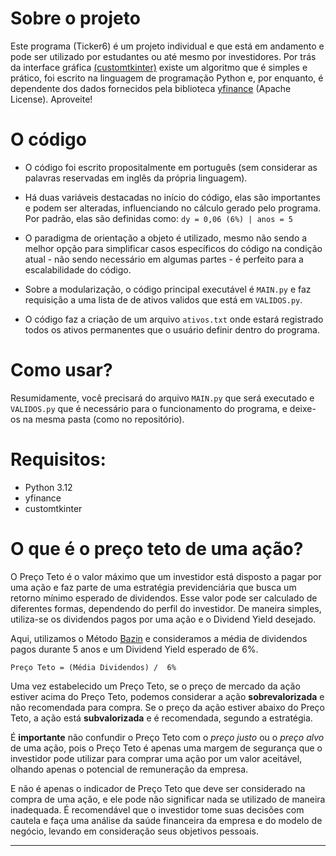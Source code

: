 
# Sobre o projeto

Este programa (Ticker6) é um projeto individual e que está em andamento e pode ser utilizado por estudantes ou até mesmo por investidores. Por trás da interface gráfica [(customtkinter)](https://github.com/TomSchimansky/CustomTkinter) existe um algoritmo que é simples e prático, foi escrito na linguagem de programação Python e, por enquanto, é dependente dos dados fornecidos pela biblioteca [yfinance](https://github.com/ranaroussi/yfinance) (Apache License). Aproveite!

# O código

- O código foi escrito propositalmente em português (sem considerar as palavras reservadas em inglês da própria linguagem).
  
- Há duas variáveis destacadas no início do código, elas são importantes e podem ser alteradas, influenciando no cálculo gerado pelo programa. Por padrão, elas são definidas como: `dy = 0,06 (6%) | anos = 5`
  
- O paradigma de orientação a objeto é utilizado, mesmo não sendo a melhor opção para simplificar casos específicos do código na condição atual - não sendo necessário em algumas partes - é perfeito para a escalabilidade do código.
  
- Sobre a modularização, o código principal executável é `MAIN.py` e faz requisição a uma lista de de ativos validos que está em `VALIDOS.py`.
  
- O código faz a criação de um arquivo `ativos.txt` onde estará registrado todos os ativos permanentes que o usuário definir dentro do programa. 

# Como usar?

Resumidamente, você precisará do arquivo `MAIN.py` que será executado e `VALIDOS.py` que é necessário para o funcionamento do programa, e deixe-os na mesma pasta (como no repositório).

# Requisitos:
- Python 3.12
- yfinance
- customtkinter

# O que é o preço teto de uma ação?

O Preço Teto é o valor máximo que um investidor está disposto a pagar por uma ação e faz parte de uma estratégia previdenciária que busca um retorno mínimo esperado de dividendos. Esse valor pode ser calculado de diferentes formas, dependendo do perfil do investidor. De maneira simples, utiliza-se os dividendos pagos por uma ação e o Dividend Yield desejado.

Aqui, utilizamos o Método [Bazin](https://pt.wikipedia.org/wiki/D%C3%A9cio_Bazin) e consideramos a média de dividendos pagos durante 5 anos e um Dividend Yield esperado de 6%.


	Preço Teto = (Média Dividendos) /  6%
 
Uma vez estabelecido um Preço Teto, se o preço de mercado da ação estiver acima do Preço Teto, podemos considerar a ação **sobrevalorizada** e não recomendada para compra. Se o preço da ação estiver abaixo do Preço Teto, a ação está **subvalorizada** e é recomendada, segundo a estratégia.

É **importante** não confundir o Preço Teto com o _preço justo_ ou o _preço alvo_ de uma ação, pois o Preço Teto é apenas uma margem de segurança que o investidor pode utilizar para comprar uma ação por um valor aceitável, olhando apenas o potencial de remuneração da empresa. 

E não é apenas o indicador de Preço Teto que deve ser considerado na compra de uma ação, e ele pode não significar nada se utilizado de maneira inadequada. É recomendável que o investidor tome suas decisões com cautela e faça uma análise da saúde financeira da empresa e do modelo de negócio, levando em consideração seus objetivos pessoais. 

---
  
	

